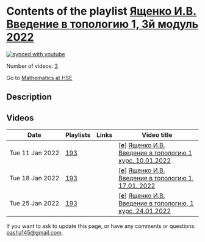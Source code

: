 # Contents of the playlist [Ященко И.В. Введение в топологию 1, 3й модуль 2022](https://www.youtube.com/playlist?list=PLq3E5oubNNoCvCWzMJhbkrNvxW5MYYuuY)

[![synced with youtube](https://img.shields.io/github/last-commit/mathphysschool/mathphysschool.github.io/autoupdate1?label=synced%20with%20youtube)](https://github.com/mathphysschool/mathphysschool.github.io/commits/autoupdate1)

Number of videos: [3](#videos)

Go to [Mathematics at HSE](../README.md)

## Description



## Videos

|Date|Playlists|Links|Video title|
|---|---|---|---|
| Tue&nbsp;11&nbsp;Jan&nbsp;2022 | [193](../playlists/193 "Ященко И.В. Введение в топологию 1, 3й модуль 2022") |  | [[**e**](https://studio.youtube.com/video/X6tYcJsw8Z0/edit "Edit")] [Ященко И.В. Введение в топологию 1 курс. 10.01.2022](https://www.youtube.com/watch?v=X6tYcJsw8Z0&list=PLq3E5oubNNoCvCWzMJhbkrNvxW5MYYuuY) |
| Tue&nbsp;18&nbsp;Jan&nbsp;2022 | [193](../playlists/193 "Ященко И.В. Введение в топологию 1, 3й модуль 2022") |  | [[**e**](https://studio.youtube.com/video/wm-i-Vrf3VE/edit "Edit")] [Ященко И.В. Введение в топологию 1, 17.01. 2022](https://www.youtube.com/watch?v=wm-i-Vrf3VE&list=PLq3E5oubNNoCvCWzMJhbkrNvxW5MYYuuY) |
| Tue&nbsp;25&nbsp;Jan&nbsp;2022 | [193](../playlists/193 "Ященко И.В. Введение в топологию 1, 3й модуль 2022") |  | [[**e**](https://studio.youtube.com/video/IEkeueUZJzg/edit "Edit")] [Ященко И.В. Введение в топологию, 1 курс, 24.01.2022](https://www.youtube.com/watch?v=IEkeueUZJzg&list=PLq3E5oubNNoCvCWzMJhbkrNvxW5MYYuuY) |


 If you want to ask to update this page, or have any comments or questions: <pasha145@gmail.com>.